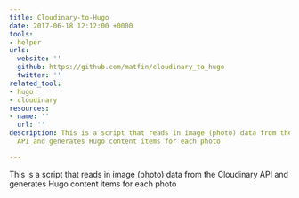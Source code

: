 ```yaml
---
title: Cloudinary-to-Hugo
date: 2017-06-18 12:12:00 +0000
tools:
- helper
urls:
  website: ''
  github: https://github.com/matfin/cloudinary_to_hugo
  twitter: ''
related_tool:
- hugo
- cloudinary
resources:
- name: ''
  url: ''
description: This is a script that reads in image (photo) data from the Cloudinary
  API and generates Hugo content items for each photo

---
```

This is a script that reads in image (photo) data from the Cloudinary API and generates Hugo content items for each photo
